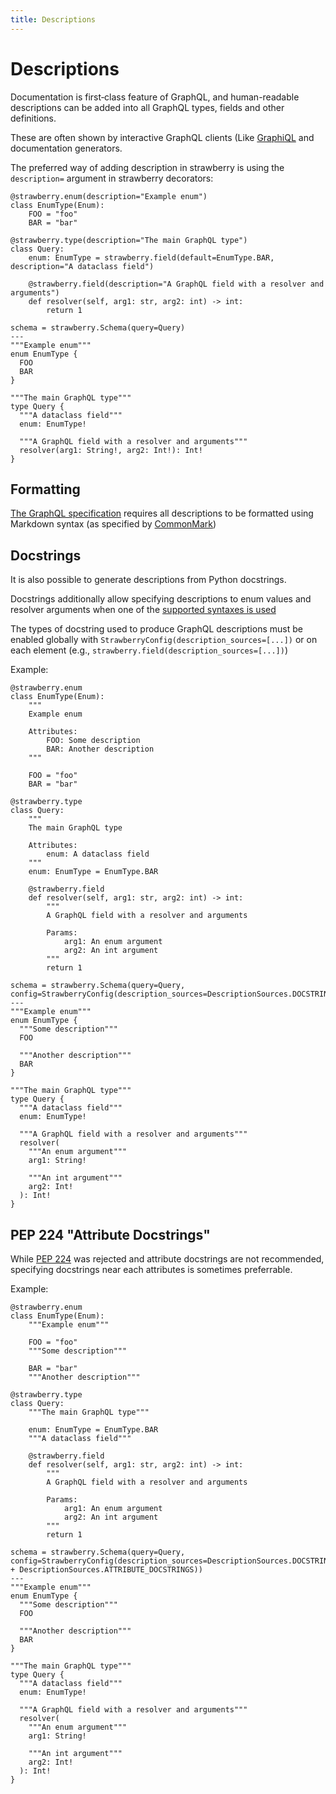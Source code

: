 ```yaml
---
title: Descriptions
---
```


# Descriptions

Documentation is first‐class feature of GraphQL, and human-readable
descriptions can be added into all GraphQL types, fields and
other definitions.

These are often shown by interactive GraphQL clients (Like
[GraphiQL](https://github.com/graphql/graphiql) and documentation generators.

The preferred way of adding description in strawberry is using the
`description=` argument in strawberry decorators:

```python+schema
@strawberry.enum(description="Example enum")
class EnumType(Enum):
    FOO = "foo"
    BAR = "bar"

@strawberry.type(description="The main GraphQL type")
class Query:
    enum: EnumType = strawberry.field(default=EnumType.BAR, description="A dataclass field")

    @strawberry.field(description="A GraphQL field with a resolver and arguments")
    def resolver(self, arg1: str, arg2: int) -> int:
        return 1

schema = strawberry.Schema(query=Query)
---
"""Example enum"""
enum EnumType {
  FOO
  BAR
}

"""The main GraphQL type"""
type Query {
  """A dataclass field"""
  enum: EnumType!

  """A GraphQL field with a resolver and arguments"""
  resolver(arg1: String!, arg2: Int!): Int!
}
```

## Formatting

[The GraphQL specification](https://spec.graphql.org/June2018/#sec-Descriptions)
requires all descriptions to be formatted using Markdown syntax (as specified by
[CommonMark](http://commonmark.org/))

## Docstrings

It is also possible to generate descriptions from Python docstrings.

Docstrings additionally allow specifying descriptions to enum values and resolver arguments when
one of the [supported syntaxes is used](https://pypi.org/project/docstring-parser/)

<Note>

The types of docstring used to produce GraphQL descriptions must be enabled globally with `StrawberryConfig(description_sources=[...])` or on each element (e.g., `strawberry.field(description_sources=[...])`)

</Note>

Example:

```python+schema
@strawberry.enum
class EnumType(Enum):
    """
    Example enum

    Attributes:
        FOO: Some description
        BAR: Another description
    """

    FOO = "foo"
    BAR = "bar"

@strawberry.type
class Query:
    """
    The main GraphQL type

    Attributes:
        enum: A dataclass field
    """
    enum: EnumType = EnumType.BAR

    @strawberry.field
    def resolver(self, arg1: str, arg2: int) -> int:
        """
        A GraphQL field with a resolver and arguments

        Params:
            arg1: An enum argument
            arg2: An int argument
        """
        return 1

schema = strawberry.Schema(query=Query, config=StrawberryConfig(description_sources=DescriptionSources.DOCSTRINGS))
---
"""Example enum"""
enum EnumType {
  """Some description"""
  FOO

  """Another description"""
  BAR
}

"""The main GraphQL type"""
type Query {
  """A dataclass field"""
  enum: EnumType!

  """A GraphQL field with a resolver and arguments"""
  resolver(
    """An enum argument"""
    arg1: String!

    """An int argument"""
    arg2: Int!
  ): Int!
}
```

## PEP 224 "Attribute Docstrings"

While [PEP 224](https://peps.python.org/pep-0224/) was rejected and attribute
docstrings are not recommended, specifying docstrings near each attributes
is sometimes preferrable.

Example:

```python+schema
@strawberry.enum
class EnumType(Enum):
    """Example enum"""

    FOO = "foo"
    """Some description"""

    BAR = "bar"
    """Another description"""

@strawberry.type
class Query:
    """The main GraphQL type"""

    enum: EnumType = EnumType.BAR
    """A dataclass field"""

    @strawberry.field
    def resolver(self, arg1: str, arg2: int) -> int:
        """
        A GraphQL field with a resolver and arguments

        Params:
            arg1: An enum argument
            arg2: An int argument
        """
        return 1

schema = strawberry.Schema(query=Query, config=StrawberryConfig(description_sources=DescriptionSources.DOCSTRINGS + DescriptionSources.ATTRIBUTE_DOCSTRINGS))
---
"""Example enum"""
enum EnumType {
  """Some description"""
  FOO

  """Another description"""
  BAR
}

"""The main GraphQL type"""
type Query {
  """A dataclass field"""
  enum: EnumType!

  """A GraphQL field with a resolver and arguments"""
  resolver(
    """An enum argument"""
    arg1: String!

    """An int argument"""
    arg2: Int!
  ): Int!
}
```
